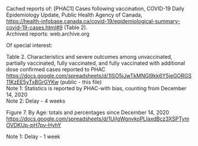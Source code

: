 Cached reports of:
[PHAC1]  Cases following vaccination, COVID-19 Daily Epidemiology Update, Public Health Agency of Canada, 		 																							
https://health-infobase.canada.ca/covid-19/epidemiological-summary-covid-19-cases.html#9 (Table 2).    
Archived reports: web.archive.org																									
					
Of special interest:

Table 2. Characteristics and severe outcomes among unvaccinated, partially vaccinated, fully vaccinated, and fully vaccinated with additional dose confirmed cases reported to PHAC																									
	https://docs.google.com/spreadsheets/d/1lSO5jJwTkMNGl9kk6Y5jeGORGS11KzEE5yTxBGrGYKw (public - this file)		   																						
Note 1: Statistics is reported by PHAC-with bias, counting from December 14, 2020 																							
Note 2:	Delay - 	4 weeks					

Figure 7. By Age: totals and percentages since December 14, 2020 																									
	https://docs.google.com/spreadsheets/d/1UiIgWgnvkoPLIaxdBcz3XSPTymOVDKUp-pH7pv-HyhY					 																			
	 																								
Note 1: Delay -			1 week	
